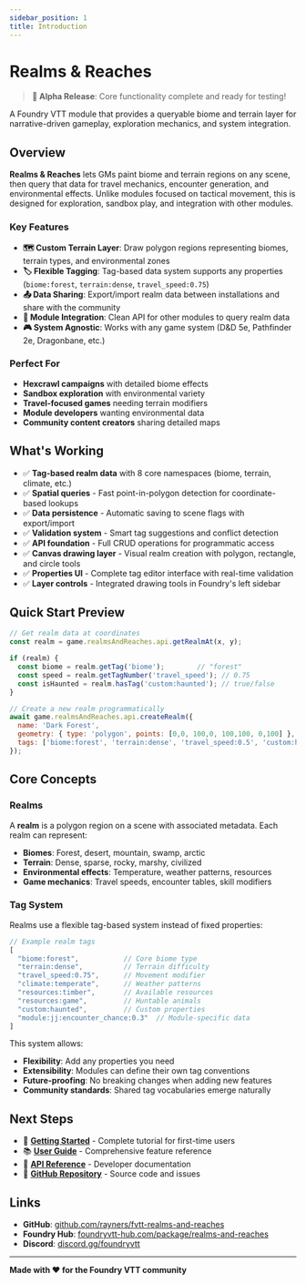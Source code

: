 ```yaml
---
sidebar_position: 1
title: Introduction
---
```


# Realms & Reaches

> **🚀 Alpha Release**: Core functionality complete and ready for testing!

A Foundry VTT module that provides a queryable biome and terrain layer for narrative-driven gameplay, exploration mechanics, and system integration.

## Overview

**Realms & Reaches** lets GMs paint biome and terrain regions on any scene, then query that data for travel mechanics, encounter generation, and environmental effects. Unlike modules focused on tactical movement, this is designed for exploration, sandbox play, and integration with other modules.

### Key Features

- **🗺️ Custom Terrain Layer**: Draw polygon regions representing biomes, terrain types, and environmental zones
- **🏷️ Flexible Tagging**: Tag-based data system supports any properties (`biome:forest`, `terrain:dense`, `travel_speed:0.75`)
- **📤 Data Sharing**: Export/import realm data between installations and share with the community
- **🔌 Module Integration**: Clean API for other modules to query realm data
- **🎮 System Agnostic**: Works with any game system (D&D 5e, Pathfinder 2e, Dragonbane, etc.)

### Perfect For

- **Hexcrawl campaigns** with detailed biome effects
- **Sandbox exploration** with environmental variety
- **Travel-focused games** needing terrain modifiers
- **Module developers** wanting environmental data
- **Community content creators** sharing detailed maps

## What's Working

- ✅ **Tag-based realm data** with 8 core namespaces (biome, terrain, climate, etc.)
- ✅ **Spatial queries** - Fast point-in-polygon detection for coordinate-based lookups
- ✅ **Data persistence** - Automatic saving to scene flags with export/import
- ✅ **Validation system** - Smart tag suggestions and conflict detection
- ✅ **API foundation** - Full CRUD operations for programmatic access
- ✅ **Canvas drawing layer** - Visual realm creation with polygon, rectangle, and circle tools
- ✅ **Properties UI** - Complete tag editor interface with real-time validation
- ✅ **Layer controls** - Integrated drawing tools in Foundry's left sidebar

## Quick Start Preview

```javascript
// Get realm data at coordinates
const realm = game.realmsAndReaches.api.getRealmAt(x, y);

if (realm) {
  const biome = realm.getTag('biome');        // "forest"
  const speed = realm.getTagNumber('travel_speed'); // 0.75
  const isHaunted = realm.hasTag('custom:haunted'); // true/false
}

// Create a new realm programmatically
await game.realmsAndReaches.api.createRealm({
  name: 'Dark Forest',
  geometry: { type: 'polygon', points: [0,0, 100,0, 100,100, 0,100] },
  tags: ['biome:forest', 'terrain:dense', 'travel_speed:0.5', 'custom:haunted']
});
```

## Core Concepts

### Realms

A **realm** is a polygon region on a scene with associated metadata. Each realm can represent:

- **Biomes**: Forest, desert, mountain, swamp, arctic
- **Terrain**: Dense, sparse, rocky, marshy, civilized
- **Environmental effects**: Temperature, weather patterns, resources
- **Game mechanics**: Travel speeds, encounter tables, skill modifiers

### Tag System

Realms use a flexible tag-based system instead of fixed properties:

```javascript
// Example realm tags
[
  "biome:forest",           // Core biome type
  "terrain:dense",          // Terrain difficulty
  "travel_speed:0.75",      // Movement modifier
  "climate:temperate",      // Weather patterns
  "resources:timber",       // Available resources
  "resources:game",         // Huntable animals
  "custom:haunted",         // Custom properties
  "module:jj:encounter_chance:0.3"  // Module-specific data
]
```

This system allows:
- **Flexibility**: Add any properties you need
- **Extensibility**: Modules can define their own tag conventions
- **Future-proofing**: No breaking changes when adding new features
- **Community standards**: Shared tag vocabularies emerge naturally

## Next Steps

- 📖 **[Getting Started](getting-started)** - Complete tutorial for first-time users
- 📚 **[User Guide](user-guide)** - Comprehensive feature reference
- 🔧 **[API Reference](api-reference)** - Developer documentation
- 🔗 **[GitHub Repository](https://github.com/rayners/fvtt-realms-and-reaches)** - Source code and issues

## Links

- **GitHub**: [github.com/rayners/fvtt-realms-and-reaches](https://github.com/rayners/fvtt-realms-and-reaches)
- **Foundry Hub**: [foundryvtt-hub.com/package/realms-and-reaches](https://foundryvtt-hub.com/package/realms-and-reaches)
- **Discord**: [discord.gg/foundryvtt](https://discord.gg/foundryvtt)

---

**Made with ❤️ for the Foundry VTT community**